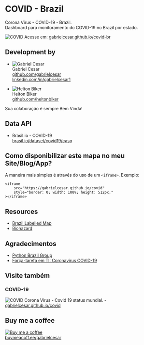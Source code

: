 # COVID - Brazil

Corona Virus - COVID-19 - Brazil.  
Dashboard para monitoramento do COVID-19 no Brazil por estado.

![COVID](https://raw.githubusercontent.com/gabrielcesar/covid-br/master/images/covid.png)
Acesse em: [gabrielcesar.github.io/covid-br](https://gabrielcesar.github.io/covid-br/)


## Development by
* ![Gabriel Cesar](https://avatars1.githubusercontent.com/u/1204816?s=64&v=4)  
Gabriel Cesar  
[github.com/gabrielcesar](https://github.com/gabrielcesar)  
[linkedin.com/in/gabrielcesar1](https://www.linkedin.com/in/gabrielcesar1/)

* ![Helton Biker ](https://avatars0.githubusercontent.com/u/683725?s=64&v=4)  
Helton Biker   
[github.com/heltonbiker](https://github.com/heltonbiker)  

Sua colaboração é sempre Bem Vinda! 

## Data API
* Brasil.io - COVID-19  
[brasil.io/dataset/covid19/caso](https://brasil.io/dataset/covid19/caso)

## Como disponibilizar este mapa no meu Site/Blog/App?  
A maneira mais simples é através do uso de um ```<iframe>```. Exemplo:

```
<iframe 
    src="https://gabrielcesar.github.io/covid"
    style="border: 0; width: 100%; height: 512px;"
></iframe>
```

## Resources
* [Brazil Labelled Map](https://en.wikipedia.org/wiki/States_of_Brazil#/media/File:Brazil_Labelled_Map.svg)
* [Biohazard](https://en.wikipedia.org/wiki/Biological_hazard#/media/File:Biohazard_symbol_(black_and_yellow).png)

## Agradecimentos
* [Python Brazil Group](https://www.facebook.com/groups/pythonbr/)  
* [Força-tarefa em TI: Coronavirus COVID-19](https://www.facebook.com/groups/coronaviruscplp/)

## Visite também
### COVID-19
![COVID](https://raw.githubusercontent.com/gabrielcesar/covid/master/images/covid.png)
Corona Virus - Covid 19 status mundial. - [gabrielcesar.github.io/covid](https://gabrielcesar.github.io/covid/)  
 
## Buy me a coffee
[![Buy me a coffee](https://cdn.buymeacoffee.com/buttons/bmc-new-btn-logo.svg)](https://www.buymeacoffee.com/gabrielcesar)  
[buymeacoff.ee/gabrielcesar](https://www.buymeacoffee.com/gabrielcesar)

